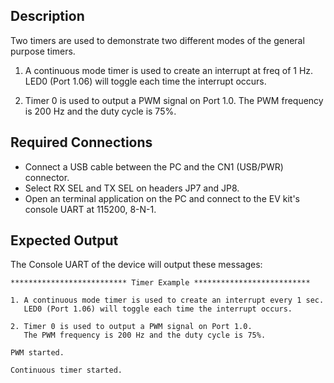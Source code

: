 ## Description

Two timers are used to demonstrate two different modes of the general purpose timers.

1. A continuous mode timer is used to create an interrupt at freq of 1 Hz. LED0 (Port 1.06) will toggle each time the interrupt occurs.

2. Timer 0 is used to output a PWM signal on Port 1.0. The PWM frequency is 200 Hz and the duty cycle is 75%.

## Required Connections

-   Connect a USB cable between the PC and the CN1 (USB/PWR) connector.
-   Select RX SEL and TX SEL on headers JP7 and JP8.
-   Open an terminal application on the PC and connect to the EV kit's console UART at 115200, 8-N-1.

## Expected Output

The Console UART of the device will output these messages:

```
************************** Timer Example **************************

1. A continuous mode timer is used to create an interrupt every 1 sec.
   LED0 (Port 1.06) will toggle each time the interrupt occurs.

2. Timer 0 is used to output a PWM signal on Port 1.0.
   The PWM frequency is 200 Hz and the duty cycle is 75%.

PWM started.

Continuous timer started.
```

